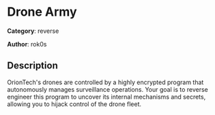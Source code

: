 # Drone Army


**Category**: reverse

**Author**: rok0s

## Description

OrionTech's drones are controlled by a highly encrypted program that autonomously manages surveillance operations. Your goal is to reverse engineer this program to uncover its internal mechanisms and secrets, allowing you to hijack control of the drone fleet.


